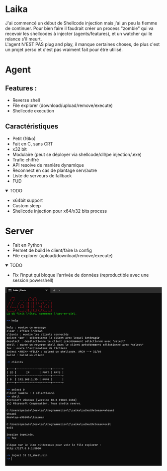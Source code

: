 # Laika

J'ai commencé un début de Shellcode injection mais j'ai un peu la flemme de continuer. Pour bien faire il faudrait créer un process "zombie" qui va recevoir les shellcodes à injecter (agents/features), et un watcher qui le relance s'il meurt.<br>
L'agent N'EST PAS plug and play, il manque certaines choses, de plus c'est un projet perso et c'est pas vraiment fait pour être utilisé.<br>

# Agent

## Features :
* Reverse shell
* File explorer (download/upload/remove/execute)
* Shellcode execution

## Caractéristiques
* Petit (16ko)
* Fait en C, sans CRT
* x32 bit
* Modulaire (peut se déployer via shellcode/dll/pe injection/.exe)
* Trafic chiffré
* API resolve de manière dynamique
* Reconnect en cas de plantage serv/autre
* Liste de serveurs de fallback
* FUD

<details open>
<summary>TODO</summary>

* x64bit support
* Custom sleep
* Shellcode injection pour x64/x32 bits process
</details>

# Server

* Fait en Python
* Permet de build le client/faire la config
* File explorer (upload/download/remove/execute)

<details open>
<summary>TODO</summary>

* Fix l'input qui bloque l'arrivée de données (reproductible avec une session powershell)
</details>


![Alt text](Screenshots/Server.PNG "Screenshot du server")
